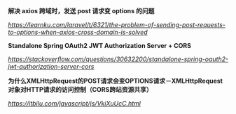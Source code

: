 **解决 axios 跨域时，发送 post 请求变 options 的问题**

*https://learnku.com/laravel/t/6321/the-problem-of-sending-post-requests-to-options-when-axios-cross-domain-is-solved*



**Standalone Spring OAuth2 JWT Authorization Server + CORS**

*https://stackoverflow.com/questions/30632200/standalone-spring-oauth2-jwt-authorization-server-cors*



**为什么XMLHttpRequest的POST请求会变OPTIONS请求－XMLHttpRequest对象对HTTP请求的访问控制（CORS跨站资源共享）**

*https://itbilu.com/javascript/js/VkiXuUcC.html*